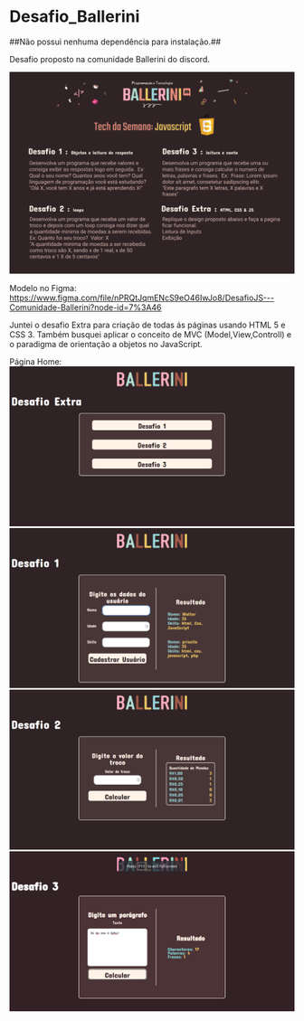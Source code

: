 # Desafio_Ballerini
##Não possui nenhuma dependência para instalação.##

Desafio proposto na comunidade Ballerini do discord.

<img src="assets/tech_da_semana_-_js.png">

Modelo no Figma:
<https://www.figma.com/file/nPRQtJqmENcS9eO46IwJo8/DesafioJS---Comunidade-Ballerini?node-id=7%3A46>

Juntei o desafio Extra para criação de todas ás páginas usando HTML 5 e CSS 3. Também busquei aplicar o conceito de MVC (Model,View,Controll) e o paradigma de orientação a objetos no JavaScript.



Página Home:
<img src="assets/Screenshot from 2022-02-12 11-02-22.png">
<br>
<img src="assets/Screenshot from 2022-02-12 11-03-30.png">
<br>
<img src="assets/Screenshot from 2022-02-12 16-32-42.png">
<br>
<img src="assets/Screenshot from 2022-02-12 15-10-49.png">